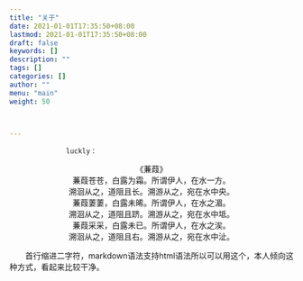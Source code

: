 ```yaml
---
title: "关于"
date: 2021-01-01T17:35:50+08:00
lastmod: 2021-01-01T17:35:50+08:00
draft: false
keywords: []
description: ""
tags: []
categories: []
author: ""
menu: "main"
weight: 50



---
```


                  luckly：
<center>《蒹葭》</center>

<center>蒹葭苍苍，白露为霜。所谓伊人，在水一方。</center>

<center>溯洄从之，道阻且长。溯游从之，宛在水中央。</center>

<center>蒹葭萋萋，白露未晞。所谓伊人，在水之湄。</center>

<center>溯洄从之，道阻且跻。溯游从之，宛在水中坻。</center>

<center>蒹葭采采，白露未已。所谓伊人，在水之涘。</center>

<center>溯洄从之，道阻且右。溯游从之，宛在水中沚。</center>





<p style="text-indent:2em"> 首行缩进二字符，markdown语法支持html语法所以可以用这个，本人倾向这种方式，看起来比较干净。</p>

  




​                                                          

​                                           